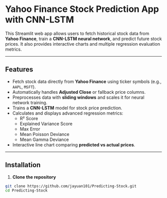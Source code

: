 # Yahoo Finance Stock Prediction App with CNN-LSTM

This Streamlit web app allows users to fetch historical stock data from **Yahoo Finance**, train a **CNN-LSTM neural network**, and predict future stock prices. It also provides interactive charts and multiple regression evaluation metrics.

---

## Features

- Fetch stock data directly from **Yahoo Finance** using ticker symbols (e.g., `AAPL`, `MSFT`).  
- Automatically handles **Adjusted Close** or fallback price columns.  
- Preprocesses data with **sliding windows** and scales it for neural network training.  
- Trains a **CNN-LSTM** model for stock price prediction.  
- Calculates and displays advanced regression metrics:
  - R² Score  
  - Explained Variance Score  
  - Max Error  
  - Mean Poisson Deviance  
  - Mean Gamma Deviance  
- Interactive line chart comparing **predicted vs actual prices**.  

---

## Installation

1. **Clone the repository**

```bash
git clone https://github.com/jayuan101/Predicting-Stock.git
cd Predicting-Stock
